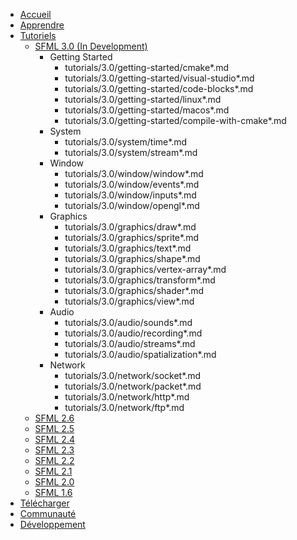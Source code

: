 * [Accueil](https://www.sfml-dev.org/index-fr.php)
* [Apprendre](https://www.sfml-dev.org/learn-fr.php)
* [Tutoriels](https://www.sfml-dev.org/tutorials/2.6/index-fr.php)
    * [SFML 3.0 (In Development)](tutorials/3.0/index.md)
        * Getting Started
            * tutorials/3.0/getting-started/cmake*.md
            * tutorials/3.0/getting-started/visual-studio*.md
            * tutorials/3.0/getting-started/code-blocks*.md
            * tutorials/3.0/getting-started/linux*.md
            * tutorials/3.0/getting-started/macos*.md
            * tutorials/3.0/getting-started/compile-with-cmake*.md
        * System
            * tutorials/3.0/system/time*.md
            * tutorials/3.0/system/stream*.md
        * Window
            * tutorials/3.0/window/window*.md
            * tutorials/3.0/window/events*.md
            * tutorials/3.0/window/inputs*.md
            * tutorials/3.0/window/opengl*.md
        * Graphics
            * tutorials/3.0/graphics/draw*.md
            * tutorials/3.0/graphics/sprite*.md
            * tutorials/3.0/graphics/text*.md
            * tutorials/3.0/graphics/shape*.md
            * tutorials/3.0/graphics/vertex-array*.md
            * tutorials/3.0/graphics/transform*.md
            * tutorials/3.0/graphics/shader*.md
            * tutorials/3.0/graphics/view*.md
        * Audio
            * tutorials/3.0/audio/sounds*.md
            * tutorials/3.0/audio/recording*.md
            * tutorials/3.0/audio/streams*.md
            * tutorials/3.0/audio/spatialization*.md
        * Network
            * tutorials/3.0/network/socket*.md
            * tutorials/3.0/network/packet*.md
            * tutorials/3.0/network/http*.md
            * tutorials/3.0/network/ftp*.md
    * [SFML 2.6](https://www.sfml-dev.org/tutorials/2.6/index-fr.php)
    * [SFML 2.5](https://www.sfml-dev.org/tutorials/2.5/index-fr.php)
    * [SFML 2.4](https://www.sfml-dev.org/tutorials/2.4/index-fr.php)
    * [SFML 2.3](https://www.sfml-dev.org/tutorials/2.3/index-fr.php)
    * [SFML 2.2](https://www.sfml-dev.org/tutorials/2.2/index-fr.php)
    * [SFML 2.1](https://www.sfml-dev.org/tutorials/2.1/index-fr.php)
    * [SFML 2.0](https://www.sfml-dev.org/tutorials/2.0/index-fr.php)
    * [SFML 1.6](https://www.sfml-dev.org/tutorials/1.6/index-fr.php)
* [Télécharger](https://www.sfml-dev.org/download-fr.php)
* [Communauté](https://www.sfml-dev.org/community-fr.php)
* [Développement](https://www.sfml-dev.org/development-fr.php)